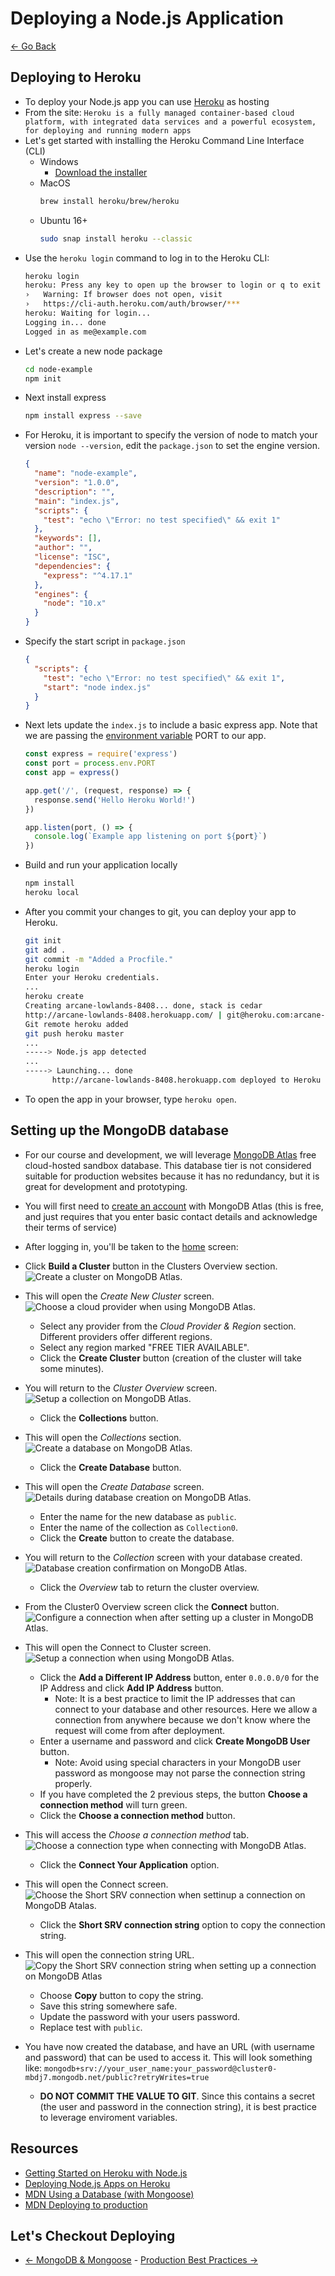 # Deploying a Node.js Application

[<- Go Back](mongodb.md)

## Deploying to Heroku

* To deploy your Node.js app you can use [Heroku](https://heroku.com) as hosting
* From the site: `Heroku is a fully managed container-based cloud platform, with integrated data services and a powerful ecosystem, for deploying and running modern apps`
* Let's get started with installing the Heroku Command Line Interface (CLI)
  * Windows
    * [Download the installer](https://devcenter.heroku.com/articles/getting-started-with-nodejs#set-up)
  * MacOS
    ```bash
    brew install heroku/brew/heroku
    ```
  * Ubuntu 16+
    ```bash
    sudo snap install heroku --classic
    ```
* Use the `heroku login` command to log in to the Heroku CLI:
  ```bash
  heroku login
  heroku: Press any key to open up the browser to login or q to exit
  ›   Warning: If browser does not open, visit
  ›   https://cli-auth.heroku.com/auth/browser/***
  heroku: Waiting for login...
  Logging in... done
  Logged in as me@example.com
  ```
* Let's create a new node package
  ```bash
  cd node-example
  npm init
  ```
* Next install express
  ```bash
  npm install express --save
  ```
* For Heroku, it is important to specify the version of node to match your version `node --version`, edit the `package.json` to set the engine version.
  ```json
  {
    "name": "node-example",
    "version": "1.0.0",
    "description": "",
    "main": "index.js",
    "scripts": {
      "test": "echo \"Error: no test specified\" && exit 1"
    },
    "keywords": [],
    "author": "",
    "license": "ISC",
    "dependencies": {
      "express": "^4.17.1"
    },
    "engines": {
      "node": "10.x"
    }
  }
  ```
* Specify the start script in `package.json`
  ```json
  {
    "scripts": {
      "test": "echo \"Error: no test specified\" && exit 1",
      "start": "node index.js"
    }
  }
  ```
* Next lets update the `index.js` to include a basic express app. Note that we are passing the [environment variable](https://nodejs.org/dist/latest-v8.x/docs/api/process.html#process_process_env) PORT to our app.
  ```js
  const express = require('express')
  const port = process.env.PORT
  const app = express()

  app.get('/', (request, response) => {
    response.send('Hello Heroku World!')
  })

  app.listen(port, () => {
    console.log(`Example app listening on port ${port}`)
  })
  ```
* Build and run your application locally
  ```bash
  npm install
  heroku local
  ```
* After you commit your changes to git, you can deploy your app to Heroku.
  ```bash
  git init
  git add .
  git commit -m "Added a Procfile."
  heroku login
  Enter your Heroku credentials.
  ...
  heroku create
  Creating arcane-lowlands-8408... done, stack is cedar
  http://arcane-lowlands-8408.herokuapp.com/ | git@heroku.com:arcane-lowlands-8408.git
  Git remote heroku added
  git push heroku master
  ...
  -----> Node.js app detected
  ...
  -----> Launching... done
        http://arcane-lowlands-8408.herokuapp.com deployed to Heroku

  ```
* To open the app in your browser, type `heroku open`.

## Setting up the MongoDB database

* For our course and development, we will leverage [MongoDB Atlas](https://www.mongodb.com/cloud/atlas) free cloud-hosted sandbox database. This database tier is not considered suitable for production websites because it has no redundancy, but it is great for development and prototyping.
* You will first need to [create an account](https://www.mongodb.com/cloud/atlas/register) with MongoDB Atlas (this is free, and just requires that you enter basic contact details and acknowledge their terms of service)
* After logging in, you'll be taken to the [home](https://cloud.mongodb.com/v2) screen:


* Click **Build a Cluster** button in the Clusters Overview section.
  ![Create a cluster on MongoDB Atlas.](resources/images/deploy/MongoDB_Atlas_-_CreateCluster.jpg)
* This will open the *Create New Cluster* screen.
  ![Choose a cloud provider when using MongoDB Atlas.](resources/images/deploy/MongoDB_Atlas_-_ChooseProviderRegion.jpg)
  * Select any provider from the *Cloud Provider & Region* section. Different providers offer different regions.
  * Select any region marked "FREE TIER AVAILABLE".
  * Click the **Create Cluster** button (creation of the cluster will take some minutes).
* You will return to the *Cluster Overview* screen.
  ![Setup a collection on MongoDB Atlas.](resources/images/deploy/MongoDB_Atlas_-_CreateCollection.jpg)
  * Click the **Collections** button.
* This will open the *Collections* section.
  ![Create a database on MongoDB Atlas.](resources/images/deploy/MongoDB_Atlas_-_CreateDatabase.jpg)
  * Click the **Create Database** button.
* This will open the *Create Database* screen.
  ![Details during database creation on MongoDB Atlas.](resources/images/deploy/MongoDB_Atlas_-_DatabaseDetails.jpg)
  * Enter the name for the new database as `public`.
  * Enter the name of the collection as `Collection0`.
  * Click the **Create** button to create the database.
* You will return to the *Collection* screen with your database created.
  ![Database creation confirmation on MongoDB Atlas.](resources/images/deploy/MongoDB_Atlas_-_DatabaseCreated.jpg)
  * Click the *Overview* tab to return the cluster overview.
* From the Cluster0 Overview screen click the **Connect** button.
  ![Configure a connection when after setting up a cluster in MongoDB Atlas.](resources/images/deploy/MongoDB_Atlas_-_Connectbutton.jpg)
* This will open the Connect to Cluster screen.
  ![Setup a connection when using MongoDB Atlas.](resources/images/deploy/MongoDB_Atlas_-_ConnectCluster.jpg)
  * Click the **Add a Different IP Address** button, enter `0.0.0.0/0` for the IP Address and click **Add IP Address** button.
    * Note: It is a best practice to limit the IP addresses that can connect to your database and other resources. Here we allow a connection from anywhere because we don't know where the request will come from after deployment.
  * Enter a username and password and click **Create MongoDB User** button.
    * Note: Avoid using special characters in your MongoDB user password as mongoose may not parse the connection string properly.
  * If you have completed the 2 previous steps, the button **Choose a connection method** will turn green.
  * Click the **Choose a connection method** button.
* This will access the *Choose a connection method* tab.
  ![Choose a connection type when connecting with MongoDB Atlas.](resources/images/deploy/MongoDB_Atlas_-_ChooseAConnectionMethod.jpg)
  * Click the **Connect Your Application** option.
* This will open the Connect screen.
  ![Choose the Short SRV connection when settinup a connection on MongoDB Atalas.](resources/images/deploy/MongoDB_Atlas_-_ConnectForShortSRV.jpg)
  * Click the **Short SRV connection string** option to copy the connection string.
* This will open the connection string URL.
  ![Copy the Short SRV connection string when setting up a connection on MongoDB Atlas](resources/images/deploy/MongoDB_Atlas_-_CopyShortSRV.jpg)
  * Choose **Copy** button to copy the string.
  * Save this string somewhere safe.
  * Update the password with your users password.
  * Replace test with `public`.
* You have now created the database, and have an URL (with username and password) that can be used to access it. This will look something like: `mongodb+srv://your_user_name:your_password@cluster0-mbdj7.mongodb.net/public?retryWrites=true`
  * **DO NOT COMMIT THE VALUE TO GIT**. Since this contains a secret (the user and password in the connection string), it is best practice to leverage enviroment variables.

## Resources
* [Getting Started on Heroku with Node.js](https://devcenter.heroku.com/articles/getting-started-with-nodejs#introduction)
* [Deploying Node.js Apps on Heroku](https://devcenter.heroku.com/articles/deploying-nodejs)
* [MDN Using a Database (with Mongoose)](https://developer.mozilla.org/en-US/docs/Learn/Server-side/Express_Nodejs/mongoose)
* [MDN Deploying to production](https://developer.mozilla.org/en-US/docs/Learn/Server-side/Express_Nodejs/deployment)

## Let's Checkout Deploying
* [<- MongoDB & Mongoose](mongodb.md) - [Production Best Practices ->](practices.md)
